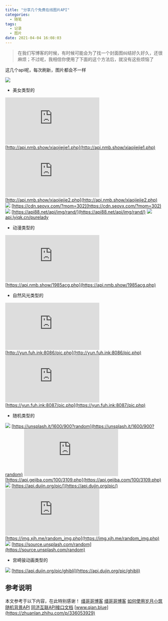 ```yaml
---
title: "分享几个免费在线图片API"
categories:
  - 随笔
tags:
  - 记录
  - 图片
date: 2021-04-04 16:08:03
---
```


> 在我们写博客的时候，有时候可能会为了找一个封面图纠结好久好久，还很麻烦；不过呢，我相信你使用了下面的这个方法后，就没有这些烦恼了

这几个api呢，每次刷新，图片都会不一样

![](https://img.imgdb.cn/item/6069750d8322e6675c55b5a7.jpg)

* 美女类型的

![](http://api.nmb.show/xiaojiejie1.php)
[http://api.nmb.show/xiaojiejie1.php](http://api.nmb.show/xiaojiejie1.php)
![](http://api.nmb.show/xiaojiejie2.php)
[http://api.nmb.show/xiaojiejie2.php](http://api.nmb.show/xiaojiejie2.php)
![](https://cdn.seovx.com/?mom=302)
[https://cdn.seovx.com/?mom=302](https://cdn.seovx.com/?mom=302)
![](https://api88.net/api/img/rand/)
[https://api88.net/api/img/rand/](https://api88.net/api/img/rand/)
![](api.lyiqk.cn/purelady)
[api.lyiqk.cn/purelady](api.lyiqk.cn/purelady)

* 动漫类型的

![](https://api.nmb.show/1985acg.php)
[https://api.nmb.show/1985acg.php](https://api.nmb.show/1985acg.php)

* 自然风光类型的

![](http://yun.fuh.ink:8086/pic.php)
[http://yun.fuh.ink:8086/pic.php](http://yun.fuh.ink:8086/pic.php)
![](https://yun.fuh.ink:8087/pic.php)
[https://yun.fuh.ink:8087/pic.php](https://yun.fuh.ink:8087/pic.php)

* 随机类型的

![](https://unsplash.it/1600/900?random)
[https://unsplash.it/1600/900?random](https://unsplash.it/1600/900?random)
![](https://api.gejiba.com/100/3109.php)
[https://api.gejiba.com/100/3109.php](https://api.gejiba.com/100/3109.php)
![](https://api.dujin.org/pic/)
[https://api.dujin.org/pic/](https://api.dujin.org/pic/)
![](https://img.xjh.me/random_img.php)
[https://img.xjh.me/random_img.php](https://img.xjh.me/random_img.php)
![](https://source.unsplash.com/random)
[https://source.unsplash.com/random](https://source.unsplash.com/random)

* 宫崎骏动画类型的

![](https://api.dujin.org/pic/ghibli)
[https://api.dujin.org/pic/ghibli](https://api.dujin.org/pic/ghibli)


## 参考说明
本文参考于以下内容，在此特别感谢！
[缙哥哥博客](https://www.dujin.org/16863.html)
[缙哥哥博客](https://www.dujin.org/12142.html)
[如何使用岁月小筑随机背景API](http://img.xjh.me/)
[同济互联API接口文档](https://www.kancloud.cn/wei1044/api88/1662649)
[www.qian.blue](https://zhuanlan.zhihu.com/p/336053929)

